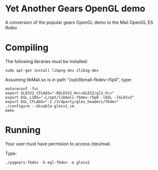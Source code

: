 # Yet Another Gears OpenGL demo #
A conversion of the popular gears OpenGL demo to the Mali OpenGL ES fbdev

# Compiling

The following libraries must be installed:

	sudo apt-get install libpng-dev zlib1g-dev

Assuming libMali.so is in path "/opt/libmali-fbdev-r5p0", type:

	autoreconf -fvi
	export GLESV2_CFLAGS="-DGLESV2_H=\<GLES2/gl2.h\>"
	export EGL_LIBS="-L/opt/libmali-fbdev-r5p0 -lEGL -lGLESv2"
	export EGL_CFLAGS="-I./3rdparty/gles_headers/fbdev"
	./configure --disable-glesv1_cm
	make
  
 # Running
 Your user must have permision to access /dev/mali.
 
 Type:
 
 	./yagears-fbdev -b egl-fbdev -e glesv2
  

